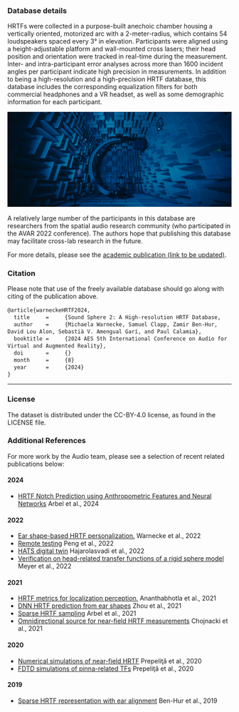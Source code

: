 ### Database details

HRTFs were collected in a purpose-built anechoic chamber housing a vertically oriented, motorized arc with a 2-meter-radius, which contains 54 loudspeakers spaced every 3° in elevation. Participants were aligned using a height-adjustable platform and wall-mounted cross lasers; their head position and orientation were tracked in real-time during the measurement. Inter- and intra-participant error analyses across more than 1600 incident angles per participant indicate high precision in measurements. In addition to being a high-resolution and a high-precision HRTF database, this database includes the corresponding equalization filters for both commercial headphones and a VR headset, as well as some demographic information for each participant.

![image tag](/FRL-Research-Audio-Anechoic-Chamber-2.webp)

A relatively large number of the participants in this database are researchers from the spatial audio research community (who participated in the AVAR 2022 conference). The authors hope that publishing this database may facilitate cross-lab research in the future.

For more details, please see the [academic publication (link to be updated)](https://www.scholear.google.com).



### Citation
Please note that use of the freely available database should go along with citing of the publication above. 

```
@article{warneckeHRTF2024,
  title     =     {Sound Sphere 2: A High-resolution HRTF Database,
  author    =     {Michaela Warnecke, Samuel Clapp, Zamir Ben-Hur, David Lou Alon, Sebastià V. Amengual Garí, and Paul Calamia},
  booktitle =     {2024 AES 5th International Conference on Audio for Virtual and Augmented Reality},
  doi       =     {}
  month     =     {8}
  year      =     {2024}
}
```


---

### License

The dataset is distributed under the CC-BY-4.0 license, as found in the LICENSE file.

### Additional References

For more work by the Audio team, please see a selection of recent related publications below:  


#### 2024
- [HRTF Notch Prediction using Anthropometric Features and Neural Networks](https://ieeexplore.ieee.org/abstract/document/10447610) Arbel et al., 2024

#### 2022
- [Ear shape-based HRTF personalization.](https://www.aes.org/e-lib/browse.cfm?elib=21873) Warnecke et al., 2022
- [Remote testing](https://asa.scitation.org/doi/full/10.1121/10.0010422) Peng et al., 2022
- [HATS digital twin](http://www.aes.org/e-lib/browse.cfm?elib=21855) Hajarolasvadi et al., 2022
- [Verification on head-related transfer functions of a rigid sphere model](https://doi.org/10.1121/10.0011736) Meyer et al., 2022

#### 2021
- [HRTF metrics for localization perception.](https://asa.scitation.org/doi/full/10.1121/10.0003983)  Ananthabhotla et al., 2021
- [DNN HRTF prediction from ear shapes](https://research.facebook.com/publications/on-the-predictability-of-hrtfs-from-ear-shapes-using-deep-networks/) Zhou et al., 2021
- [Sparse HRTF sampling](https://research.facebook.com/publications/sparse-head-related-transfer-function-representation-with-spatial-aliasing-cancellation/) Arbel et al., 2021
- [Omnidirectional source for near-field HRTF measurements](https://research.facebook.com/publications/full-range-omnidirectional-sound-source-for-near-field-head-related-transfer-functions-measurement/) Chojnacki et al., 2021

#### 2020
- [Numerical simulations of near-field HRTF](https://research.facebook.com/publications/numerical-simulations-of-near-field-head-related-transfer-functions-magnitude-verification-and-validation-with-laser-spark-sources/) Prepeliţă et al., 2020
- [FDTD simulations of pinna-related TFs](https://research.facebook.com/publications/pinna-related-transfer-functions-and-lossless-wave-equation-using-finite-difference-methods-validation-with-measurements/) Prepeliţă et al., 2020

#### 2019
- [Sparse HRTF representation with ear alignment](https://research.facebook.com/publications/efficient-representation-and-sparse-sampling-of-head-related-transfer-functions-using-phase-correction-based-on-ear-alignment/) Ben-Hur et al., 2019





